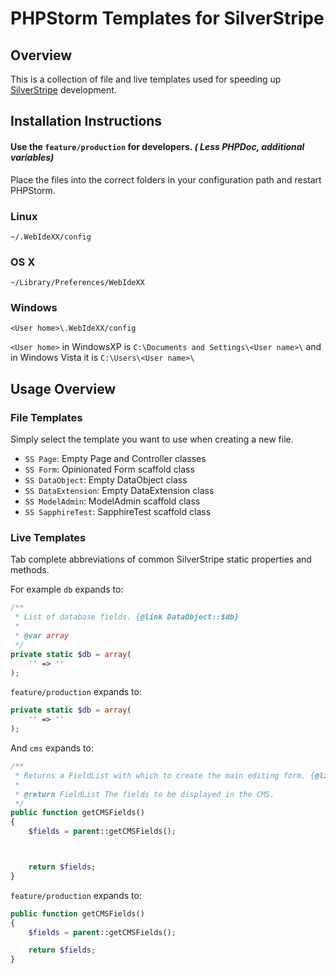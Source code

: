 # PHPStorm Templates for SilverStripe

## Overview

This is a collection of file and live templates used for speeding up [SilverStripe](http://silverstripe.org/) development.

## Installation Instructions

#### Use the `feature/production` for developers. _( Less PHPDoc, additional variables)_

Place the files into the correct folders in your configuration path and restart PHPStorm.

### Linux

    ~/.WebIdeXX/config

### OS X

    ~/Library/Preferences/WebIdeXX

### Windows

    <User home>\.WebIdeXX/config

`<User home>` in WindowsXP is `C:\Documents and Settings\<User name>\` and in Windows Vista it is `C:\Users\<User name>\`

## Usage Overview

### File Templates

Simply select the template you want to use when creating a new file.

- `SS Page`: Empty Page and Controller classes
- `SS Form`: Opinionated Form scaffold class
- `SS DataObject`: Empty DataObject class
- `SS DataExtension`: Empty DataExtension class
- `SS ModelAdmin`: ModelAdmin scaffold class
- `SS SapphireTest`: SapphireTest scaffold class

### Live Templates

Tab complete abbreviations of common SilverStripe static properties and methods.

For example `db` expands to:

```php
/**
 * List of database fields. {@link DataObject::$db}
 *
 * @var array
 */
private static $db = array(
    '' => ''
);
```

`feature/production` expands to:

```php
private static $db = array(
    '' => ''
);
```


And `cms` expands to:

```php
/**
 * Returns a FieldList with which to create the main editing form. {@link DataObject::getCMSFields()}
 *
 * @return FieldList The fields to be displayed in the CMS.
 */
public function getCMSFields()
{
    $fields = parent::getCMSFields();



    return $fields;
}
```

`feature/production` expands to:

```php
public function getCMSFields()
{
    $fields = parent::getCMSFields();

    return $fields;
}
```